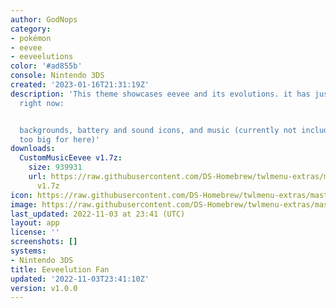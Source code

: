 ```yaml
---
author: GodNops
category:
- pokémon
- eevee
- eeveelutions
color: '#ad855b'
console: Nintendo 3DS
created: '2023-01-16T21:31:19Z'
description: 'This theme showcases eevee and its evolutions. it has just some basics
  right now:


  backgrounds, battery and sound icons, and music (currently not included as it is
  too big for here)'
downloads:
  CustomMusicEevee v1.7z:
    size: 939931
    url: https://raw.githubusercontent.com/DS-Homebrew/twlmenu-extras/master/_nds/TWiLightMenu/3dsmenu/themes/CustomMusicEevee
      v1.7z
icon: https://raw.githubusercontent.com/DS-Homebrew/twlmenu-extras/master/_nds/TWiLightMenu/3dsmenu/themes/meta/CustomMusicEevee%20v1/icon.png
image: https://raw.githubusercontent.com/DS-Homebrew/twlmenu-extras/master/_nds/TWiLightMenu/3dsmenu/themes/meta/CustomMusicEevee%20v1/icon.png
last_updated: 2022-11-03 at 23:41 (UTC)
layout: app
license: ''
screenshots: []
systems:
- Nintendo 3DS
title: Eeveelution Fan
updated: '2022-11-03T23:41:10Z'
version: v1.0.0
---
```

